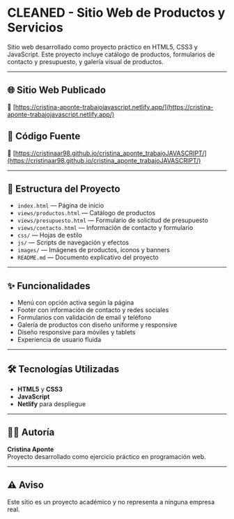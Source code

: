 # CLEANED - Sitio Web de Productos y Servicios

Sitio web desarrollado como proyecto práctico en HTML5, CSS3 y JavaScript. Este proyecto incluye catálogo de productos, formularios de contacto y presupuesto, y galería visual de productos.

---

## 🌐 Sitio Web Publicado

🔗 [https://cristina-aponte-trabajojavascript.netlify.app/](https://cristina-aponte-trabajojavascript.netlify.app/)


## 📂 Código Fuente

🔗 [https://cristinaar98.github.io/cristina_aponte_trabajoJAVASCRIPT/](https://cristinaar98.github.io/cristina_aponte_trabajoJAVASCRIPT/)

---

## 📁 Estructura del Proyecto

- `index.html` — Página de inicio
- `views/productos.html` — Catálogo de productos
- `views/presupuesto.html` — Formulario de solicitud de presupuesto
- `views/contacto.html` — Información de contacto y formulario
- `css/` — Hojas de estilo
- `js/` — Scripts de navegación y efectos
- `images/` — Imágenes de productos, iconos y banners
- `README.md` — Documento explicativo del proyecto

---

## ✨ Funcionalidades

- Menú con opción activa según la página
- Footer con información de contacto y redes sociales
- Formularios con validación de email y teléfono
- Galería de productos con diseño uniforme y responsive
- Diseño responsive para móviles y tablets
- Experiencia de usuario fluida

---

## 🛠 Tecnologías Utilizadas

- **HTML5** y **CSS3**
- **JavaScript**
- **Netlify** para despliegue

---

## 👩‍💻 Autoría

**Cristina Aponte**  
Proyecto desarrollado como ejercicio práctico en programación web.

---

## ⚠️ Aviso

Este sitio es un proyecto académico y no representa a ninguna empresa real.
